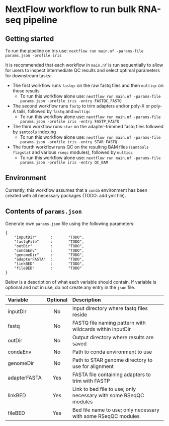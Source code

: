 # NextFlow workflow to run bulk RNA-seq pipeline

## Getting started

To run the pipeline on Iris use: `nextflow run main.nf -params-file params.json -profile iris`

It is recommended that each workflow in `main.nf` is run sequentially to allow for users to inspect intermediate QC results and select optimal parameters for downstream tasks:
- The first workflow runs `fastqc` on the raw fastq files and then `multiqc` on those results
  - To run this workflow alone use: `nextflow run main.nf -params-file params.json -profile iris -entry FASTQC_FASTQ`
- The second workflow runs `fastp` to trim adapters and/or poly-X or poly-A tails, followed by `fastq` and `multiqc`
  - To run this workflow alone use: `nextflow run main.nf -params-file params.json -profile iris -entry FASTP_FASTQ`
- The third workflow runs `star` on the adapter-trimmed fastq files followed by `samtools` indexing
  - To run this workflow alone use: `nextflow run main.nf -params-file params.json -profile iris -entry STAR_FASTQ`
- The fourth workflow runs QC on the resulting BAM files (`samtools flagstat` and various `rseqc` modules), followed by `multiqc`
  - To run this workflow alone use: `nextflow run main.nf -params-file params.json -profile iris -entry QC_BAM`

## Environment

Currently, this workflow assumes that a `conda` environment has been created with all necessary packages (TODO: add yml file).

## Contents of `params.json`

Generate own `params.json` file using the following parameters:
```
{
    "inputDir"      :       "TODO",
    "fastqFile"     :       "TODO",
    "outDir"        :       "TODO",
    "condaEnv"      :       "TODO",
    "genomeDir"     :       "TODO",
    "adapterFASTA"  :       "TODO",
    "linkBED"       :       "TODO",
    "fileBED"       :       "TODO"
}
```

Below is a description of what each variable should contain. If variable is optional and not in use, do not create any entry in the `json` file.

| Variable     | Optional | Description                                                      |
| :------------| :------: | :----------------------------------------------------------------|
| inputDir     |    No    | Input directory where fastq files reside                         |
| fastq        |    No    | FASTQ file naming pattern with wildcards within inputDir         |
| outDir       |    No    | Output directory where results are saved                         |
| condaEnv     |    No    | Path to conda environment to use                                 |
| genomeDir    |    No    | Path to STAR genome directory to use for alignment               |
| adapterFASTA |    Yes   | FASTA file containing adapters to trim with FASTP                |
| linkBED      |    Yes   | Link to bed file to use; only necessary with some RSeqQC modules |
| fileBED      |    Yes   | Bed file name to use; only necessary with some RSeqQC modules    |
